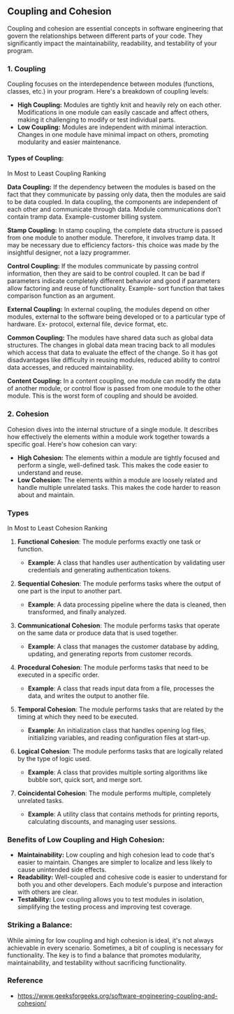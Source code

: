 ## Coupling and Cohesion
Coupling and cohesion are essential concepts in software engineering that govern the relationships between different parts of your code. They significantly impact the maintainability, readability, and testability of your program.


### 1. Coupling
Coupling focuses on the interdependence between modules (functions, classes, etc.) in your program. Here's a breakdown of coupling levels:

- **High Coupling:** Modules are tightly knit and heavily rely on each other. Modifications in one module can easily cascade and affect others, making it challenging to modify or test individual parts.
- **Low Coupling:** Modules are independent with minimal interaction. Changes in one module have minimal impact on others, promoting modularity and easier maintenance.

#### Types of Coupling:
In Most to Least Coupling Ranking

**Data Coupling:** If the dependency between the modules is based on the fact that they communicate by passing only data, then the modules are said to be data coupled. In data coupling, the components are independent of each other and communicate through data. Module communications don’t contain tramp data. Example-customer billing system.

**Stamp Coupling:** In stamp coupling, the complete data structure is passed from one module to another module. Therefore, it involves tramp data. It may be necessary due to efficiency factors- this choice was made by the insightful designer, not a lazy programmer.

**Control Coupling:** If the modules communicate by passing control information, then they are said to be control coupled. It can be bad if parameters indicate completely different behavior and good if parameters allow factoring and reuse of functionality. Example- sort function that takes comparison function as an argument.

**External Coupling:** In external coupling, the modules depend on other modules, external to the software being developed or to a particular type of hardware. Ex- protocol, external file, device format, etc.

**Common Coupling:** The modules have shared data such as global data structures. The changes in global data mean tracing back to all modules which access that data to evaluate the effect of the change. So it has got disadvantages like difficulty in reusing modules, reduced ability to control data accesses, and reduced maintainability.

**Content Coupling:** In a content coupling, one module can modify the data of another module, or control flow is passed from one module to the other module. This is the worst form of coupling and should be avoided.



### 2. Cohesion
Cohesion dives into the internal structure of a single module. It describes how effectively the elements within a module work together towards a specific goal. Here's how cohesion can vary:

- **High Cohesion:** The elements within a module are tightly focused and perform a single, well-defined task. This makes the code easier to understand and reuse.
- **Low Cohesion:** The elements within a module are loosely related and handle multiple unrelated tasks. This makes the code harder to reason about and maintain.

### Types
In Most to Least Cohesion Ranking
1. **Functional Cohesion**: The module performs exactly one task or function.
   - **Example**: A class that handles user authentication by validating user credentials and generating authentication tokens.

2. **Sequential Cohesion**: The module performs tasks where the output of one part is the input to another part.
   - **Example**: A data processing pipeline where the data is cleaned, then transformed, and finally analyzed.

3. **Communicational Cohesion**: The module performs tasks that operate on the same data or produce data that is used together.
   - **Example**: A class that manages the customer database by adding, updating, and generating reports from customer records.

4. **Procedural Cohesion**: The module performs tasks that need to be executed in a specific order.
   - **Example**: A class that reads input data from a file, processes the data, and writes the output to another file.

5. **Temporal Cohesion**: The module performs tasks that are related by the timing at which they need to be executed.
   - **Example**: An initialization class that handles opening log files, initializing variables, and reading configuration files at start-up.

6. **Logical Cohesion**: The module performs tasks that are logically related by the type of logic used.
   - **Example**: A class that provides multiple sorting algorithms like bubble sort, quick sort, and merge sort.

7. **Coincidental Cohesion**: The module performs multiple, completely unrelated tasks.
   - **Example**: A utility class that contains methods for printing reports, calculating discounts, and managing user sessions.

### Benefits of Low Coupling and High Cohesion:

- **Maintainability:** Low coupling and high cohesion lead to code that's easier to maintain. Changes are simpler to localize and less likely to cause unintended side effects.
- **Readability:** Well-coupled and cohesive code is easier to understand for both you and other developers. Each module's purpose and interaction with others are clear.
- **Testability:** Low coupling allows you to test modules in isolation, simplifying the testing process and improving test coverage.

### Striking a Balance:

While aiming for low coupling and high cohesion is ideal, it's not always achievable in every scenario. Sometimes, a bit of coupling is necessary for functionality. The key is to find a balance that promotes modularity, maintainability, and testability without sacrificing functionality.


### Reference 
- https://www.geeksforgeeks.org/software-engineering-coupling-and-cohesion/